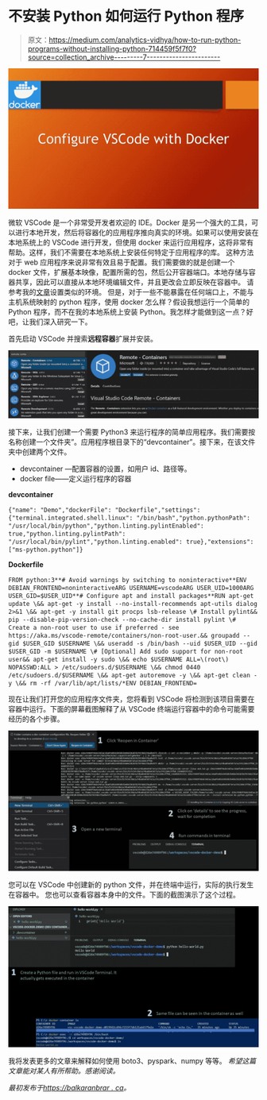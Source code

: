 # 不安装 Python 如何运行 Python 程序

> 原文：<https://medium.com/analytics-vidhya/how-to-run-python-programs-without-installing-python-714459f5f7f0?source=collection_archive---------7----------------------->

![](img/ea4a33e41f5b7cfe2049818e38dc1935.png)

微软 VSCode 是一个非常受开发者欢迎的 IDE。Docker 是另一个强大的工具，可以进行本地开发，然后将容器化的应用程序推向真实的环境。如果可以使用安装在本地系统上的 VSCode 进行开发，但使用 docker 来运行应用程序，这将非常有帮助。这样，我们不需要在本地系统上安装任何特定于应用程序的库。
这种方法对于 web 应用程序来说非常有效且易于配置。我们需要做的就是创建一个 docker 文件，扩展基本映像，配置所需的包，然后公开容器端口。本地存储与容器共享，因此可以直接从本地环境编辑文件，并且更改会立即反映在容器中。
请参考我的[文章](https://balkaranbrar.ca/articles/develop-laravel-apps-on-docker/)设置类似的环境。
但是，对于一些不能暴露在任何端口上，不能与主机系统映射的 python 程序，使用 docker 怎么样？假设我想运行一个简单的 Python 程序，而不在我的本地系统上安装 Python。我怎样才能做到这一点？好吧，让我们深入研究一下。

首先启动 VSCode 并搜索**远程容器**扩展并安装。

![](img/a1bd5780763d68251ab460b12478726e.png)

接下来，让我们创建一个需要 Python3 来运行程序的简单应用程序。我们需要按名称创建一个文件夹”。应用程序根目录下的“devcontainer”。接下来，在该文件夹中创建两个文件。

*   devcontainer —配置容器的设置，如用户 id、路径等。
*   docker file——定义运行程序的容器

**devcontainer**

```
{"name": "Demo","dockerFile": "Dockerfile","settings": {"terminal.integrated.shell.linux": "/bin/bash","python.pythonPath": "/usr/local/bin/python","python.linting.pylintEnabled": true,"python.linting.pylintPath": "/usr/local/bin/pylint","python.linting.enabled": true},"extensions": ["ms-python.python"]}
```

**Dockerfile**

```
FROM python:3**# Avoid warnings by switching to noninteractive**ENV DEBIAN_FRONTEND=noninteractiveARG USERNAME=vscodeARG USER_UID=1000ARG USER_GID=$USER_UID**# Configure apt and install packages**RUN apt-get update \&& apt-get -y install --no-install-recommends apt-utils dialog 2>&1 \&& apt-get -y install git procps lsb-release \# Install pylint&& pip --disable-pip-version-check --no-cache-dir install pylint \# Create a non-root user to use if preferred - see https://aka.ms/vscode-remote/containers/non-root-user.&& groupadd --gid $USER_GID $USERNAME \&& useradd -s /bin/bash --uid $USER_UID --gid $USER_GID -m $USERNAME \# [Optional] Add sudo support for non-root user&& apt-get install -y sudo \&& echo $USERNAME ALL=\(root\) NOPASSWD:ALL > /etc/sudoers.d/$USERNAME \&& chmod 0440 /etc/sudoers.d/$USERNAME \&& apt-get autoremove -y \&& apt-get clean -y \&& rm -rf /var/lib/apt/lists/*ENV DEBIAN_FRONTEND=
```

现在让我们打开您的应用程序文件夹，您将看到 VSCode 将检测到该项目需要在容器中运行。下面的屏幕截图解释了从 VSCode 终端运行容器中的命令可能需要经历的各个步骤。

![](img/73eac5c8ace114ed50bcb1e6ffea022e.png)

您可以在 VSCode 中创建新的 python 文件，并在终端中运行，实际的执行发生在容器中。
您也可以查看容器本身中的文件。下面的截图演示了这个过程。

![](img/e36f03cce61c4d3b5d24b8efba1307b1.png)

我将发表更多的文章来解释如何使用 boto3、pyspark、numpy 等等。
*希望这篇文章能对某人有所帮助。感谢阅读。*

*最初发布于*[*https://balkaranbrar . ca*](https://balkaranbrar.ca/articles/configure-vscode-with-docker/)*。*